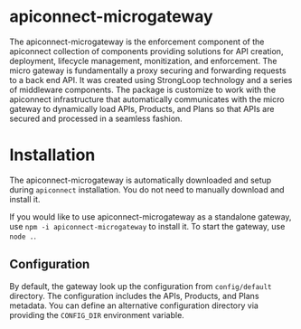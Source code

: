 # apiconnect-microgateway
The apiconnect-microgateway is the enforcement component of the apiconnect
collection of components providing solutions for API creation, deployment,
lifecycle management, monitization, and enforcement. The micro gateway is
fundamentally a proxy securing and forwarding requests to a back end API.
It was created using StrongLoop technology and a series of middleware
components. The package is customize to work with the apiconnect 
infrastructure that automatically communicates with the micro gateway to
dynamically load APIs, Products, and Plans so that APIs are secured and
processed in a seamless fashion.

# Installation
The apiconnect-microgateway is automatically downloaded and setup during
`apiconnect` installation. You do not need to manually download and install
it.

If you would like to use apiconnect-microgateway as a standalone gateway,
use `npm -i apiconnect-microgateway` to install it. To start the gateway,
use `node .`. 

## Configuration
By default, the gateway look up the configuration from `config/default`
directory. The configuration includes the APIs, Products, and Plans metadata.
You can define an alternative configuration directory via providing the
`CONFIG_DIR` environment variable.
